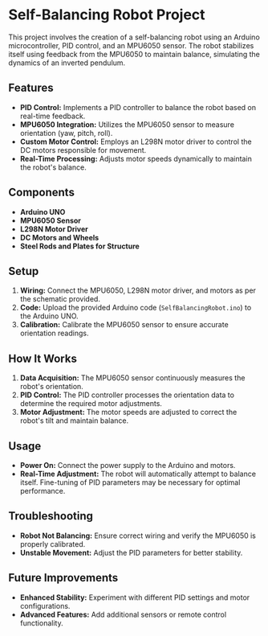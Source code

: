 # Self-Balancing Robot Project

This project involves the creation of a self-balancing robot using an Arduino microcontroller, PID control, and an MPU6050 sensor. The robot stabilizes itself using feedback from the MPU6050 to maintain balance, simulating the dynamics of an inverted pendulum.

## Features

- **PID Control:** Implements a PID controller to balance the robot based on real-time feedback.
- **MPU6050 Integration:** Utilizes the MPU6050 sensor to measure orientation (yaw, pitch, roll).
- **Custom Motor Control:** Employs an L298N motor driver to control the DC motors responsible for movement.
- **Real-Time Processing:** Adjusts motor speeds dynamically to maintain the robot's balance.

## Components

- **Arduino UNO**
- **MPU6050 Sensor**
- **L298N Motor Driver**
- **DC Motors and Wheels**
- **Steel Rods and Plates for Structure**

## Setup

1. **Wiring:** Connect the MPU6050, L298N motor driver, and motors as per the schematic provided.
2. **Code:** Upload the provided Arduino code (`SelfBalancingRobot.ino`) to the Arduino UNO.
3. **Calibration:** Calibrate the MPU6050 sensor to ensure accurate orientation readings.

## How It Works

1. **Data Acquisition:** The MPU6050 sensor continuously measures the robot's orientation.
2. **PID Control:** The PID controller processes the orientation data to determine the required motor adjustments.
3. **Motor Adjustment:** The motor speeds are adjusted to correct the robot's tilt and maintain balance.

## Usage

- **Power On:** Connect the power supply to the Arduino and motors.
- **Real-Time Adjustment:** The robot will automatically attempt to balance itself. Fine-tuning of PID parameters may be necessary for optimal performance.

## Troubleshooting

- **Robot Not Balancing:** Ensure correct wiring and verify the MPU6050 is properly calibrated.
- **Unstable Movement:** Adjust the PID parameters for better stability.

## Future Improvements

- **Enhanced Stability:** Experiment with different PID settings and motor configurations.
- **Advanced Features:** Add additional sensors or remote control functionality.
